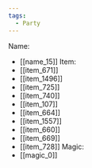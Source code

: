 ```yaml
---
tags:
  - Party
---
```

Name:
- [[name_15]]
Item:
- [[item_671]]
- [[item_1496]]
- [[item_725]]
- [[item_740]]
- [[item_107]]
- [[item_664]]
- [[item_1557]]
- [[item_660]]
- [[item_669]]
- [[item_728]]
Magic:
- [[magic_0]]
